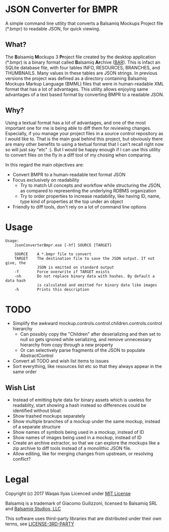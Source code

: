 # JSON Converter for BMPR
A simple command line utility that converts a Balsamiq Mockups Project file (\*.bmpr) to readable JSON, for quick viewing.

## What?
The **B**alsamiq **M**ockups 3 **Pr**oject file created by the desktop application (\*.bmpr) is a binary format called **B**alsamiq **Ar**chive ([BAR](https://support.balsamiq.com/resources/bmpr-format/)). This is infact an SQLite database file, with four tables INFO, RESOURCES, BRANCHES, and THUMBNAILS. Many values in these tables are JSON strings. In previous versions the project was defined as a directory containing Balsamiq Mockups Markup Language (BMML) files that were in human-readable XML format that has a lot of advantages. This utility allows enjoying same advantages of a text based format by converting BMPR to a readable JSON. 

## Why?
Using a textual format has a lot of advantages, and one of the most important one for me is being able to diff them for reviewing changes. Especially, if you manage your project files in a source control repository as I would like to. That is the main goal behind this project, but obviously there are many other benefits to using a textual format that I can't recall right now so will just say "etc" :). But I would be happy enough if I can use this utility to convert files on the fly in a diff tool of my chosing when comparing.

In this regard the main objectives are:
* Convert BMPR to a human-readable text format JSON
* Focus exclusively on readability
  * Try to match UI concepts and workflow while structuring the JSON, as compared to representing the underlying RDBMS organization
  * Try to order properties to increase readability, like having ID, name, type kind of properties at the top under an object
* Friendly to diff tools, don't rely on a lot of command line options

# Usage
```
Usage:
    JsonConverterBmpr.exe [-hf] SOURCE [TARGET]

    SOURCE    A *.bmpr file to convert
    TARGET    The destination file to save the JSON output. If not give, the
              JSON is emitted on standard output
    -f        Force overwrite if TARGET exists
    -nh       Do not replace binary data with hashes. By default a data hash
              is calculated and emitted for binary data like images
    -h        Prints this description
```
 
# TODO
* Simplify the awkward mockup.controls.control.children.controls.control hierarchy
  * Can possibly copy the "Children" after deserializing and then set to null so gets ignored while serializing, and remove unnecessary hierarchy from copy through a new property
  * Or can selectively parse fragments of the JSON to populate AbstractControl
* Convert all TODO and wish list items to issues
* Sort everything, like resources list etc so that they always appear in the same order

## Wish List
* Instead of emitting byte data for binary assets which is useless for readablity, start showing a hash instead so differences could be identified without bloat
* Show trashed mockups separately
* Show multiple branches of a mockup under the same mockup, instead of a separate structure
* Show names of symbols being used in a mockup, instead of ID
* Show names of images being used in a mockup, instead of ID
* Create an archive extractor, so that we can explore the mockups like a zip archive to diff tools instead of a monolithic JSON file.
* Allow editing, like for merging changes from upstream, or resolving conflict? 

# Legal

Copyright (c) 2017 Waqas Ilyas
Licenced under [MIT License](LICENSE)

Balsamiq is a trademark of Giacomo Guilizzoni, licensed to Balsamiq SRL and [Balsamiq Studios, LLC](https://balsamiq.com/termsofuse/)

This software uses third-party libraries that are distributed under their own terms, see [LICENSE-3RD-PARTY](LICENSE-3RD-PARTY.md)
